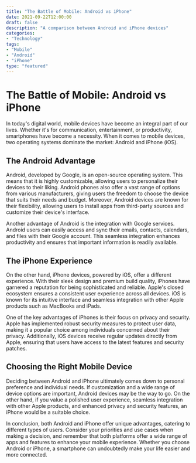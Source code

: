 ```yaml
--- 
title: "The Battle of Mobile: Android vs iPhone" 
date: 2021-09-22T12:00:00 
draft: false 
description: "A comparison between Android and iPhone devices" 
categories: 
- "Technology" 
tags: 
- "Mobile" 
- "Android" 
- "iPhone" 
type: "featured" 
--- 
```


# The Battle of Mobile: Android vs iPhone 

In today's digital world, mobile devices have become an integral part of our lives. Whether it's for communication, entertainment, or productivity, smartphones have become a necessity. When it comes to mobile devices, two operating systems dominate the market: Android and iPhone (iOS). 

## The Android Advantage 

Android, developed by Google, is an open-source operating system. This means that it is highly customizable, allowing users to personalize their devices to their liking. Android phones also offer a vast range of options from various manufacturers, giving users the freedom to choose the device that suits their needs and budget. Moreover, Android devices are known for their flexibility, allowing users to install apps from third-party sources and customize their device's interface. 

Another advantage of Android is the integration with Google services. Android users can easily access and sync their emails, contacts, calendars, and files with their Google account. This seamless integration enhances productivity and ensures that important information is readily available. 

## The iPhone Experience 

On the other hand, iPhone devices, powered by iOS, offer a different experience. With their sleek design and premium build quality, iPhones have garnered a reputation for being sophisticated and reliable. Apple's closed ecosystem ensures a consistent user experience across all devices. iOS is known for its intuitive interface and seamless integration with other Apple products such as MacBooks and iPads. 

One of the key advantages of iPhones is their focus on privacy and security. Apple has implemented robust security measures to protect user data, making it a popular choice among individuals concerned about their privacy. Additionally, iOS devices receive regular updates directly from Apple, ensuring that users have access to the latest features and security patches. 

## Choosing the Right Mobile Device 

Deciding between Android and iPhone ultimately comes down to personal preference and individual needs. If customization and a wide range of device options are important, Android devices may be the way to go. On the other hand, if you value a polished user experience, seamless integration with other Apple products, and enhanced privacy and security features, an iPhone would be a suitable choice. 

In conclusion, both Android and iPhone offer unique advantages, catering to different types of users. Consider your priorities and use cases when making a decision, and remember that both platforms offer a wide range of apps and features to enhance your mobile experience. Whether you choose Android or iPhone, a smartphone can undoubtedly make your life easier and more connected.
